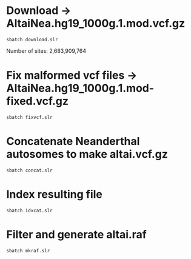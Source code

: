 # Download -> AltaiNea.hg19_1000g.1.mod.vcf.gz
    sbatch download.slr

Number of sites: 2,683,909,764

# Fix malformed vcf files -> AltaiNea.hg19_1000g.1.mod-fixed.vcf.gz
    sbatch fixvcf.slr

# Concatenate Neanderthal autosomes to make altai.vcf.gz
    sbatch concat.slr

# Index resulting file
    sbatch idxcat.slr

# Filter and generate altai.raf
    sbatch mkraf.slr
